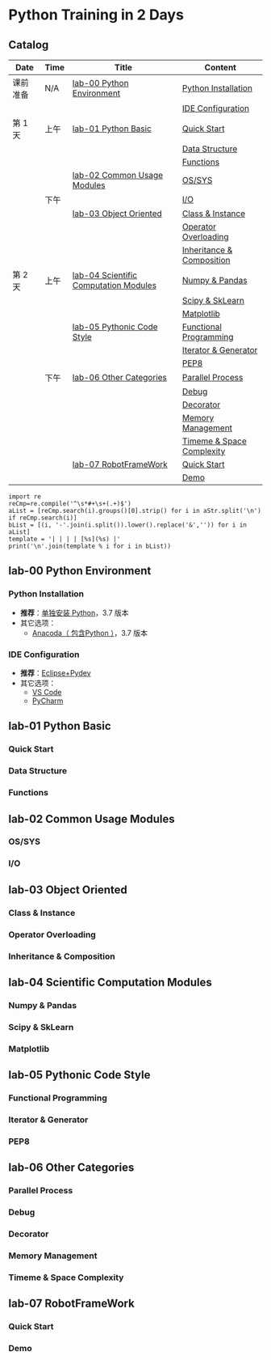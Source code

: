 # Python Training in 2 Days

## Catalog

| Date | Time | Title | Content |
| ---- | ---- | ----- | ------- |
| 课前准备 | N/A | [lab-00 Python Environment](lab-00-python-environment) | [Python Installation](python-installation) |
| | | | [IDE Configuration](ide-configuration) |
| 第 1 天 | 上午 | [lab-01 Python Basic](lab-01-python-basic) | [Quick Start](quick-start) |
| | | | [Data Structure](data-structure) |
| | | | [Functions](functions) |
| | | [lab-02 Common Usage Modules](lab-02-common-usage-modules) | [OS/SYS](os/sys) |
| | 下午 | | [I/O](i/o) |
| | | [lab-03 Object Oriented](lab-03-object-oriented) | [Class & Instance](class--instance) |
| | | | [Operator Overloading](operator-overloading) |
| | | | [Inheritance & Composition](inheritance--composition) |
| 第 2 天 | 上午 | [lab-04 Scientific Computation Modules](lab-04-scientific-computation-modules) | [Numpy & Pandas](numpy--pandas) |
| | | | [Scipy & SkLearn](scipy--sklearn) |
| | | | [Matplotlib](matplotlib) |
| | | [lab-05 Pythonic Code Style](lab-05-pythonic-code-style) | [Functional Programming](functional-programming) |
| | | | [Iterator & Generator](iterator--generator) |
| | | | [PEP8](pep8) |
| | 下午 | [lab-06 Other Categories](lab-06-other-categories) | [Parallel Process](parallel-process) |
| | | | [Debug](debug) |
| | | | [Decorator](decorator) |
| | | | [Memory Management](memory-management) |
| | | | [Timeme & Space Complexity](timeme--space-complexity) |
| | | [lab-07 RobotFrameWork](lab-07-robotframework) | [Quick Start](quick-start) |
| | | | [Demo](demo) |

    import re
    reCmp=re.compile('^\s*#+\s+(.+)$')
    aList = [reCmp.search(i).groups()[0].strip() for i in aStr.split('\n') if reCmp.search(i)]
    bList = [(i, '-'.join(i.split()).lower().replace('&','')) for i in aList]
    template = '| | | | [%s](%s) |'
    print('\n'.join(template % i for i in bList))

## lab-00 Python Environment

### Python Installation
- **推荐**：[单独安装 Python](https://github.com/wu-wenxiang/Training-Python-Public/blob/master/doc/Installation-Python.md)，3.7 版本
- 其它选项：
    - [Anacoda（ 包含Python ）](https://github.com/wu-wenxiang/Training-Python-Public/blob/master/doc/Installation-Anaconda.md)，3.7 版本

### IDE Configuration
- **推荐**：[Eclipse+Pydev](https://github.com/wu-wenxiang/Training-Python-Public/blob/master/doc/Installation-Eclipse-Pydev.md)
- 其它选项：
    - [VS Code](https://github.com/wu-wenxiang/Training-Python-Public/blob/master/doc/Installation-VSCode.md)
    - [PyCharm](https://github.com/wu-wenxiang/Training-Python-Public/blob/master/doc/Installation-PyCharm.md)

## lab-01 Python Basic

### Quick Start

### Data Structure

### Functions

## lab-02 Common Usage Modules

### OS/SYS

### I/O

## lab-03 Object Oriented

### Class & Instance

### Operator Overloading

### Inheritance & Composition

## lab-04 Scientific Computation Modules

### Numpy & Pandas

### Scipy & SkLearn

### Matplotlib

## lab-05 Pythonic Code Style

### Functional Programming

### Iterator & Generator

### PEP8

## lab-06 Other Categories

### Parallel Process

### Debug

### Decorator

### Memory Management

### Timeme & Space Complexity

## lab-07 RobotFrameWork

### Quick Start

### Demo